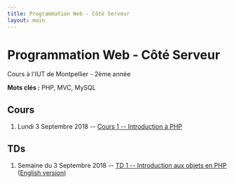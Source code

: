 ```yaml
---
title: Programmation Web - Côté Serveur
layout: main
---
```


<!-- 
Voir quand intégrer la séance Git
-->


# Programmation Web - Côté Serveur
Cours à l'IUT de Montpellier - 2ème année

**Mots clés :** PHP, MVC, MySQL

## Cours

1. Lundi 3 Septembre 2018 -- [Cours 1 -- Introduction à PHP](classes/class1.html)

## TDs

<!-- **1er bloc de TPs -- Bases de PHP :** -->

<!-- * 3  Septembre 2018 – TP 1 – Introduction aux objets en PHP -->
<!-- * 10 Septembre 2018 – TP 2 – La persistance des données en PHP -->
<!-- * 17 Septembre 2018 – TP 3 – Fin TP2 et association entre classes -->
<!-- * 24 Septembre 2018 -   ?  – Introduction à Git -->
<!-- * 1 Octobre   2018 – TP 4 – Architecture MVC simple -->
<!-- * 8 Octobre   2018 – TP 5 – Architecture MVC avancée 1/2 -->
<!-- * 15 Octobre   2018 – TP 6 – Architecture MVC avancée 2/2 -->

<!-- **2ème bloc de TPs -- Mise en application sur le projet + TPs complémentaires :** -->

<!-- * 22 Octobre   2018 - **Début projet** -->
<!-- * 29 Octobre   2018 - **Congé IUT** -->
<!-- * 5  Novembre  2018 - 3h projet -->
<!-- * 12 Novembre  2018 – TP 7 – Cookies & Sessions + 1h projet -->
<!-- * 19 Novembre  2018 – TP 8 – Authentification & Validation par email + 1h projet -->
<!-- * 26 Novembre  2018 - 3h projet -->
<!-- * 3  Décembre  2018 - 3h projet -->
<!-- * 10 Décembre  2018 - **soutenances du projet** -->

1. Semaine du 3 Septembre 2018 -- [TD 1 -- Introduction aux objets en PHP](tutorials/tutorial1.html) ([English version](tutorials/tutorial1-en.html))


<!-- 1. Semaine du 10 Septembre 2018 -- [TD 2 -- La persistance des données en PHP](tutorials/tutorial2.html) ([English version](tutorials/tutorial2-en.html)) -->
<!-- 1. Semaine du 17 Septembre 2018 -- [TD 3 -- Requêtes préparées et association de classes](tutorials/tutorial3.html) ([English version](tutorials/tutorial3-en.html)) -->
<!-- 1. Semaine du 24 Septembre 2018 --  [TD 4 -- Architecture MVC simple](tutorials/tutorial4.html) ([English version](tutorials/tutorial4-en.html)) -->
<!-- 1. Semaine du 01 Octobre 2018 --  [TD 5 -- Architecture MVC avancée 1/2](tutorials/tutorial5.html) ([English version](tutorials/tutorial5-en.html)) -->
<!-- 1. Semaine du 08 Octobre 2018 --  [TD 6 -- Architecture MVC avancée 2/2](tutorials/tutorial6.html) ([English version](tutorials/tutorial6-en.html)) -->
<!-- 1. Semaine du 15 Octobre 2018 -- [Début projet](projet.html) -->
<!-- 1. Semaines du 22 Octobre 2018 -- 3h projet -->
<!-- 1. Semaine du 5 Novembre 2018 -- -->
<!--    [TD 7 -- Cookies & Sessions](tutorials/tutorial7.html) ([English version](tutorials/tutorial7-en.html)) puis projet -->
<!-- 1. Semaine du 12 Novembre 2018 -- -->
<!--    [TD 8 -- Authentification & Validation par email](tutorials/tutorial8.html) ([English version](tutorials/tutorial8-en.html)) -->
<!--    puis projet -->
<!-- 1. Semaine du 19 Novembre 2018 --  3h projet -->
<!-- 1. Semaine du 26 Novembre 2018 -- 3h projet -->
<!-- 1. Semaine du 3 Décembre 2018 -- 3h projet -->
<!-- 1. Semaine du 10 Décembre 2018 -- soutenances du projet -->

<!-- ### Notes complémentaires -->

<!-- 1. [Introduction au gestionnaire de version Git]({{site.baseurl}}/assets/git-complement.html) -->
<!-- 1. [Encodage des caractères, serveur HTTP de l'IUT et note sur les URLs]({{site.baseurl}}/assets/tut1-complement.html) -->
<!-- 2. [NetBeans, attributs et méthodes statiques]({{site.baseurl}}/assets/tut2-complement.html) -->
<!-- 3. [Requête préparée]({{site.baseurl}}/assets/tut3-complement.html) -->
<!-- 4. [Upload de fichiers]({{site.baseurl}}/assets/tut4-complement.html) -->
<!-- 5. [Cookies & sessions]({{site.baseurl}}/assets/tut7-complement.html) -->


<!-- ## Instructions du projet -->

<!-- [Instructions du projet](projet.html) -->


<!-- ## Chat -->

<!-- Le chat -->
<!-- [gitter.im/romainlebreton/ProgWeb-CoteServeur ![Join the chat at https://gitter.im/romainlebreton/ProgWeb-CoteServeur](https://badges.gitter.im/romainlebreton/ProgWeb-CoteServeur.svg)](https://gitter.im/romainlebreton/ProgWeb-CoteServeur) -->
<!-- vous permet de discuter au sujet de ce cours à tout moment (nécessite un compte GitHub ou Twitter). -->
